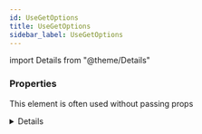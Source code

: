 ```yaml
---
id: UseGetOptions
title: UseGetOptions
sidebar_label: UseGetOptions
---
```


import Details from "@theme/Details"




### Properties

This element is often used without passing props

<Details summary={<summary><b>Additional properties for advanced use cases</b></summary>}><div>

| Properties | Type | Description |
| --------- | ---- | ----------- |
| auth | [AnonymousObject](/framework-api/interfaces/AnonymousObject.md)<any\> |  |
| body | null \| BodyInit | A BodyInit object or null to set request's body. |
| cache | RequestCache | A string indicating how the request will interact with the browser's cache to set request's cache. |
| credentials | RequestCredentials | A string indicating whether credentials will be sent with the request always, never, or only when sent to a same-origin URL. Sets request's credentials. |
| defaultValue | T |  |
| delayLoading | number |  |
| fetcher | [Fetcher](/framework-api/types/Fetcher.md)<T\> |  |
| headers | HeadersInit | A Headers object, an object literal, or an array of two-item arrays to set request's headers. |
| identity | string |  |
| integrity | string | A cryptographic hash of the resource to be fetched by request. Sets request's integrity. |
| keepalive | boolean | A boolean to set request's keepalive. |
| mode | RequestMode | A string to indicate whether the request will use CORS, or will be restricted to same-origin URLs. Sets request's mode. |
| onError | [AppErrorCallback](/framework-api/types/AppErrorCallback.md) |  |
| params | [AnonymousObject](/framework-api/interfaces/AnonymousObject.md)<string\> |  |
| pollingMs | number |  |
| query | [AnonymousObject](/framework-api/interfaces/AnonymousObject.md)<string\> |  |
| redirect | RequestRedirect | A string indicating whether request follows redirects, results in an error upon encountering a redirect, or returns the redirect (in an opaque fashion). Sets request's redirect. |
| referrer | string | A string whose value is a same-origin URL, "about:client", or the empty string, to set request's referrer. |
| referrerPolicy | ReferrerPolicy | A referrer policy to set request's referrerPolicy. |
| signal | null \| AbortSignal | An AbortSignal to set request's signal. |
| window | null | Can only be null. Used to disassociate request from any Window. |


</div></Details>